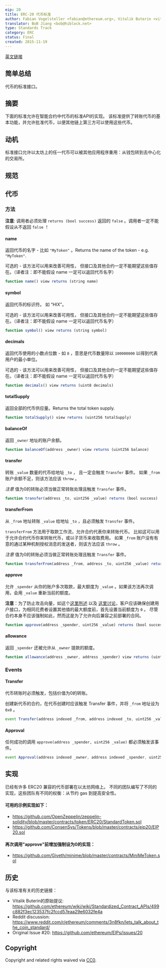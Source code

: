 ```yaml
---
eip: 20
title: ERC-20 代币标准
author: Fabian Vogelsteller <fabian@ethereum.org>, Vitalik Buterin <vitalik.buterin@ethereum.org>
translator: BoB Jiang <bob@hiblock.net>
type: Standards Track
category: ERC
status: Final
created: 2015-11-19
---
```


[英文链接](../EIPS/eip-20.md)

## 简单总结

代币的标准接口。


## 摘要

下面的标准允许在智能合约中代币的标准API的实现。
该标准提供了转账代币的基本功能，并允许批准代币，以便其他链上第三方可以使用这些代币。


## 动机

标准接口允许以太坊上的任一代币可以被其他应用程序重用：从钱包转到去中心化的交易所。


## 规范

## 代币
### 方法

**注意**: 调用者必须处理 `returns (bool success)` 返回的 `false` 。调用者一定不能假设从不返回 `false` ！


#### name

返回代币的名字 - 比如 `"MyToken"` 。Returns the name of the token - e.g. `"MyToken"`.

可选的 - 该方法可以用来改善可用性，
但接口及其他合约一定不能期望这些值存在。（译者注：即不能假设 name 一定可以返回代币名字）

``` js
function name() view returns (string name)
```


#### symbol

返回代币的标识符。 如 “HIX”。

可选的 - 该方法可以用来改善可用性，
但接口及其他合约一定不能期望这些值存在。（译者注：即不能假设 name 一定可以返回代币名字）


``` js
function symbol() view returns (string symbol)
```



#### decimals

返回代币使用的小数点位数 - 如 `8` ，意思是代币数量除以 `100000000` 以得到代表用户的最小单位。

可选的 - 该方法可以用来改善可用性，
但接口及其他合约一定不能期望这些值存在。（译者注：即不能假设 name 一定可以返回代币名字）

``` js
function decimals() view returns (uint8 decimals)
```


#### totalSupply

返回全部的代币供应量。Returns the total token supply.

``` js
function totalSupply() view returns (uint256 totalSupply)
```



#### balanceOf

返回 `_owner` 地址的账户余额。

``` js
function balanceOf(address _owner) view returns (uint256 balance)
```



#### transfer

转账 `_value` 数量的代币给地址 `_to` ， 且一定会触发 `Transfer` 事件。
如果 `_from` 账户余额不足，则该方法应该 `throw` 。

*注意* 值为0的转账必须当做正常转账处理且触发 `Transfer` 事件。

``` js
function transfer(address _to, uint256 _value) returns (bool success)
```



#### transferFrom

从 `_from` 地址转账 `_value` 给地址 `_to` ，且必须触发 `Transfer` 事件。

`transferFrom` 方法用于取款工作流，允许合约代表你来转账代币。
比如这可以用于允许合约代币你来转账代币，或以子货币来收取费用。
如果 `_from` 账户没有有意的通过某种机制授权消息的发送者，则该方法应该 `throw` 。

*注意* 值为0的转账必须当做正常转账处理且触发 `Transfer` 事件。

``` js
function transferFrom(address _from, address _to, uint256 _value) returns (bool success)
```



#### approve

允许 `_spender` 从你的账户多次取款，最大额度为 `_value` 。如果该方法再次调用，会用 `_value` 重新当前的额度。

**注意**：为了防止攻击向量，如这个[这里所述](https://docs.google.com/document/d/1YLPtQxZu1UAvO9cZ1O2RPXBbT0mooh4DYKjA_jp-RLM/) 以及 [这里讨论](https://github.com/ethereum/EIPs/issues/20#issuecomment-263524729)，客户应该确保创建用户接口，为相同花费者设置其他值的最大额度前，首先设置当前额度为 `0` 。
尽管合约本身不应该强制如此，然而这是为了允许向后兼容之前部署的合同。

``` js
function approve(address _spender, uint256 _value) returns (bool success)
```


#### allowance

返回 `_spender` 还被允许从 `_owner` 提款的额度。

``` js
function allowance(address _owner, address _spender) view returns (uint256 remaining)
```



### Events


#### Transfer

代币转账时必须触发，包括价值为0的转账。

创建新代币的合约，在代币创建时应该触发 Transfer 事件，并将 `_from` 地址设为 `0x0` 。

``` js
event Transfer(address indexed _from, address indexed _to, uint256 _value)
```



#### Approval

任何成功的调用 `approve(address _spender, uint256 _value)` 都必须触发该事件。

``` js
event Approval(address indexed _owner, address indexed _spender, uint256 _value)
```



## 实现

已经有许多 ERC20 兼容的代币部署在以太坊网络上。
不同的团队编写了不同的实现，这些团队有不同的权衡：从节约 gas 到提高安全性。

#### 可用的示例实现如下：
- https://github.com/OpenZeppelin/zeppelin-solidity/blob/master/contracts/token/ERC20/StandardToken.sol
- https://github.com/ConsenSys/Tokens/blob/master/contracts/eip20/EIP20.sol

#### 再次调用"approve"前增加强制设为0的实现：
- https://github.com/Giveth/minime/blob/master/contracts/MiniMeToken.sol



## 历史

与该标准有关的历史链接：

- Vitalik Buterin的原始提议: https://github.com/ethereum/wiki/wiki/Standardized_Contract_APIs/499c882f3ec123537fc2fccd57eaa29e6032fe4a
- Reddit discussion: https://www.reddit.com/r/ethereum/comments/3n8fkn/lets_talk_about_the_coin_standard/
- Original Issue #20: https://github.com/ethereum/EIPs/issues/20



## Copyright
Copyright and related rights waived via [CC0](https://creativecommons.org/publicdomain/zero/1.0/).

